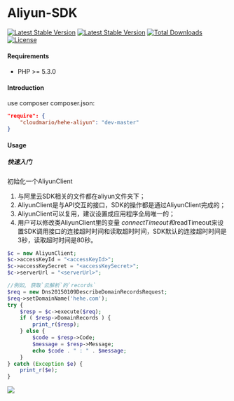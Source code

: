 Aliyun-SDK
====

[![Latest Stable Version](https://img.shields.io/packagist/v/cloudmario/hehe-aliyun.svg)](https://packagist.org/packages/cloudmario/hehe-aliyun)
[![Latest Stable Version](https://img.shields.io/packagist/vpre/cloudmario/hehe-aliyun.svg)](https://packagist.org/packages/cloudmario/hehe-aliyun)
[![Total Downloads](https://poser.pugx.org/cloudmario/hehe-aliyun/downloads)](https://packagist.org/packages/cloudmario/hehe-aliyun)
[![License](https://poser.pugx.org/cloudmario/hehe-aliyun/license)](https://packagist.org/packages/cloudmario/hehe-aliyun)


#### Requirements
* PHP >= 5.3.0

#### Introduction
use composer
composer.json:
```json
"require": {
	"cloudmario/hehe-aliyun": "dev-master"
}
```

#### Usage

##### 快速入门

初始化一个AliyunClient

1. 与阿里云SDK相关的文件都在aliyun文件夹下；
2. AliyunClient是与API交互的接口，SDK的操作都是通过AliyunClient完成的；
3. AliyunClient可以复用，建议设置成应用程序全局唯一的；
4. 用户可以修改类AliyunClient里的变量 $connectTimeout和$readTimeout来设置SDK调用接口的连接超时时间和读取超时时间，SDK默认的连接超时时间是3秒，读取超时时间是80秒。

```php
$c = new AliyunClient;
$c->accessKeyId = "<accessKeyId>";
$c->accessKeySecret = "<accessKeySecret>";
$c->serverUrl = "<serverUrl>";

//例如, 获取`云解析`的`records`
$req = new Dns20150109DescribeDomainRecordsRequest;
$req->setDomainName('hehe.com');
try {
	$resp = $c->execute($req);
	if ( $resp->DomainRecords ) {
		print_r($resp);
	} else {
		$code = $resp->Code;
		$message = $resp->Message;
		echo $code . " : " . $message;
	}
} catch (Exception $e) {
	print_r($e);
}
```

[![](http://service.t.sina.com.cn/widget/qmd/1656360925/02781ba4/4.png)](http://weibo.com/smcz)
